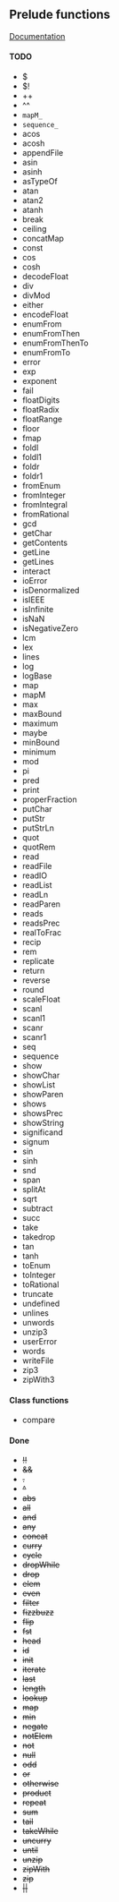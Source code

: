 ## Prelude functions

[Documentation](http://hackage.haskell.org/package/base-4.7.0.1/docs/Prelude.html)

#### TODO

* $
* $!
* ++
* ^^
* `mapM_`
* `sequence_`
* acos
* acosh
* appendFile
* asin
* asinh
* asTypeOf
* atan
* atan2
* atanh
* break
* ceiling
* concatMap
* const
* cos
* cosh
* decodeFloat
* div
* divMod
* either
* encodeFloat
* enumFrom
* enumFromThen
* enumFromThenTo
* enumFromTo
* error
* exp
* exponent
* fail
* floatDigits
* floatRadix
* floatRange
* floor
* fmap
* foldl
* foldl1
* foldr
* foldr1
* fromEnum
* fromInteger
* fromIntegral
* fromRational
* gcd
* getChar
* getContents
* getLine
* getLines
* interact
* ioError
* isDenormalized
* isIEEE
* isInfinite
* isNaN
* isNegativeZero
* lcm
* lex
* lines
* log
* logBase
* map
* mapM
* max
* maxBound
* maximum
* maybe
* minBound
* minimum
* mod
* pi
* pred
* print
* properFraction
* putChar
* putStr
* putStrLn
* quot
* quotRem
* read
* readFile
* readIO
* readList
* readLn
* readParen
* reads
* readsPrec
* realToFrac
* recip
* rem
* replicate
* return
* reverse
* round
* scaleFloat
* scanl
* scanl1
* scanr
* scanr1
* seq
* sequence
* show
* showChar
* showList
* showParen
* shows
* showsPrec
* showString
* significand
* signum
* sin
* sinh
* snd
* span
* splitAt
* sqrt
* subtract
* succ
* take
* takedrop
* tan
* tanh
* toEnum
* toInteger
* toRational
* truncate
* undefined
* unlines
* unwords
* unzip3
* userError
* words
* writeFile
* zip3
* zipWith3

#### Class functions

* compare

#### Done

* ~~!!~~
* ~~&&~~
* ~~.~~
* ~~^~~
* ~~abs~~
* ~~all~~
* ~~and~~
* ~~any~~
* ~~concat~~
* ~~curry~~
* ~~cycle~~
* ~~dropWhile~~
* ~~drop~~
* ~~elem~~
* ~~even~~
* ~~filter~~
* ~~fizzbuzz~~
* ~~flip~~
* ~~fst~~
* ~~head~~
* ~~id~~
* ~~init~~
* ~~iterate~~
* ~~last~~
* ~~length~~
* ~~lookup~~
* ~~map~~
* ~~min~~
* ~~negate~~
* ~~notElem~~
* ~~not~~
* ~~null~~
* ~~odd~~
* ~~or~~
* ~~otherwise~~
* ~~product~~
* ~~repeat~~
* ~~sum~~
* ~~tail~~
* ~~takeWhile~~
* ~~uncurry~~
* ~~until~~
* ~~unzip~~
* ~~zipWith~~
* ~~zip~~
* ~~||~~
